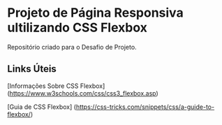 # Projeto de Página Responsiva ultilizando CSS Flexbox

Repositório criado para o Desafio de Projeto.

## Links Úteis

[Informações Sobre CSS Flexbox] (https://www.w3schools.com/css/css3_flexbox.asp)

[Guia de CSS Flexbox] (https://css-tricks.com/snippets/css/a-guide-to-flexbox/)
